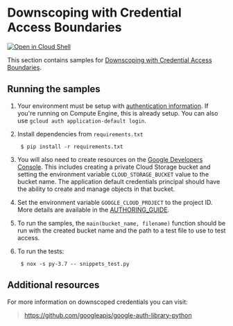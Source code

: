 # Downscoping with Credential Access Boundaries

[![Open in Cloud Shell][shell_img]][shell_link]

[shell_img]: http://gstatic.com/cloudssh/images/open-btn.png
[shell_link]: https://console.cloud.google.com/cloudshell/open?git_repo=https://github.com/GoogleCloudPlatform/python-docs-samples&page=editor&open_in_editor=auth/downscoping/README.md

This section contains samples for
[Downscoping with Credential Access Boundaries](https://cloud.google.com/iam/docs/downscoping-short-lived-credentials).

## Running the samples

1. Your environment must be setup with [authentication
information](https://developers.google.com/identity/protocols/application-default-credentials#howtheywork). If you're running on Compute Engine, this is already setup. You can also use `gcloud auth application-default login`.

2. Install dependencies from `requirements.txt`

        $ pip install -r requirements.txt

3. You will also need to create resources on the [Google Developers Console](https://console.developers.google.com). This includes
creating a private Cloud Storage bucket and setting the environment variable `CLOUD_STORAGE_BUCKET` value to the bucket name.
The application default credentials principal should have the ability to create and manage objects in that bucket.

4. Set the environment variable `GOOGLE_CLOUD_PROJECT` to the project ID.
More details are available in the [AUTHORING_GUIDE](../../AUTHORING_GUIDE.md).

5. To run the samples, the `main(bucket_name, filename)` function should be run with the created bucket name
and the path to a test file to use to test access.

6. To run the tests:

        $ nox -s py-3.7 -- snippets_test.py

## Additional resources

For more information on downscoped credentials you can visit:

> https://github.com/googleapis/google-auth-library-python
